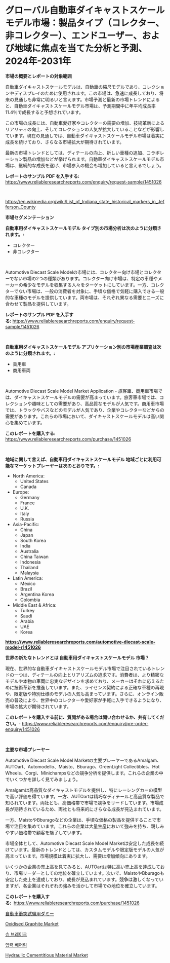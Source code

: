 <p><h1>グローバル自動車ダイキャストスケールモデル市場：製品タイプ（コレクター、非コレクター）、エンドユーザー、および地域に焦点を当てた分析と予測、2024年-2031年</h1></p><p><strong>市場の概要とレポートの対象範囲</strong></p>
<p><p>自動車ダイキャストスケールモデルは、自動車の縮尺モデルであり、コレクションやディスプレイのために使用されます。この市場は、急速に成長しており、将来の見通しも非常に明るいと言えます。市場予測と最新の市場トレンドによると、自動車ダイキャストスケールモデル市場は、予測期間中に年平均成長率11.4％で成長すると予想されています。</p><p>この市場の成長には、自動車愛好家やコレクターの需要の増加、技術革新によるリアリティの向上、そしてコレクションの人気が拡大していることなどが影響しています。現在の見通しでは、自動車ダイキャストスケールモデル市場は着実に成長を続けており、さらなる市場拡大が期待されています。</p><p>最新の市場トレンドとしては、ディテールの向上、新しい車種の追加、コラボレーション製品の増加などが挙げられます。自動車ダイキャストスケールモデル市場は、継続的な成長を遂げ、市場参入の機会も増加していると言えるでしょう。</p></p>
<p><strong>レポートのサンプル PDF を入手する:</strong> <a href="https://www.reliableresearchreports.com/enquiry/request-sample/1451026">https://www.reliableresearchreports.com/enquiry/request-sample/1451026</a></p>
<p>&nbsp;</p>
<p><a href="https://en.wikipedia.org/wiki/List_of_Indiana_state_historical_markers_in_Jefferson_County">https://en.wikipedia.org/wiki/List_of_Indiana_state_historical_markers_in_Jefferson_County</a></p>
<p><strong>市場セグメンテーション</strong></p>
<p><strong>自動車用ダイキャストスケールモデル タイプ別の市場分析は次のように分類されます。:</strong></p>
<p><ul><li>コレクター</li><li>非コレクター</li></ul></p>
<p>&nbsp;</p>
<p><p>Automotive Diecast Scale Modelの市場には、コレクター向け市場とコレクターでない市場の2つの種類があります。コレクター向け市場は、特定の車種やメーカーの希少なモデルを収集する人々をターゲットにしています。一方、コレクターでない市場は、一般の消費者を対象に、手頃な価格で気軽に購入できる一般的な車種のモデルを提供しています。両市場は、それぞれ異なる需要とニーズに合わせて製品を提供しています。</p></p>
<p><strong>レポートのサンプル PDF を入手する:</strong>&nbsp;<a href="https://www.reliableresearchreports.com/enquiry/request-sample/1451026">https://www.reliableresearchreports.com/enquiry/request-sample/1451026</a></p>
<p>&nbsp;</p>
<p><strong> 自動車用ダイキャストスケールモデル アプリケーション別の市場産業調査は次のように分類されます。:</strong></p>
<p><ul><li>乗用車</li><li>商用車両</li></ul></p>
<p>&nbsp;</p>
<p><p>Automotive Diecast Scale Model Market Application -  旅客車、商用車市場では、ダイキャストスケールモデルの需要が高まっています。旅客車市場では、コレクションや趣味としての需要があり、高品質なモデルが人気です。商用車市場では、トラックやバスなどのモデルが人気であり、企業やコレクターなどからの需要があります。これらの市場において、ダイキャストスケールモデルは高い関心を集めています。</p></p>
<p><strong>このレポートを購入する:</strong>&nbsp; <a href="https://www.reliableresearchreports.com/purchase/1451026">https://www.reliableresearchreports.com/purchase/1451026</a></p>
<p>&nbsp;</p>
<p><strong>地域に関して言えば、自動車用ダイキャストスケールモデル 地域ごとに利用可能なマーケットプレーヤーは次のとおりです。:</strong></p>
<p><ul>
    <li>
        North America:
        <ul>
            <li>United States</li>
            <li>Canada</li>
        </ul>
    </li>
    <li>
        Europe:
        <ul>
            <li>Germany</li>
            <li>France</li>
            <li>U.K.</li>
            <li>Italy</li>
            <li>Russia</li>
        </ul>
    </li>
    <li>
        Asia-Pacific:
        <ul>
            <li>China</li>
            <li>Japan</li>
            <li>South Korea</li>
            <li>India</li>
            <li>Australia</li>
            <li>China Taiwan</li>
            <li>Indonesia</li>
            <li>Thailand</li>
            <li>Malaysia</li>
        </ul>
    </li>
    <li>
        Latin America:
        <ul>
            <li>Mexico</li>
            <li>Brazil</li>
            <li>Argentina Korea</li>
            <li>Colombia</li>
        </ul>
    </li>
    <li>
        Middle East & Africa:
        <ul>
            <li>Turkey</li>
            <li>Saudi</li>
            <li>Arabia</li>
            <li>UAE</li>
            <li>Korea</li>
        </ul>
    </li>
    </ul></p>
<p><strong><a href="https://www.reliableresearchreports.com/automotive-diecast-scale-model-r1451026">https://www.reliableresearchreports.com/automotive-diecast-scale-model-r1451026</a></strong>&nbsp;</p>
<p><strong>世界の新たなトレンドとは 自動車用ダイキャストスケールモデル 市場？</strong></p>
<p><p>現在、世界的な自動車ダイキャストスケールモデル市場で注目されているトレンドの一つは、ディテールの向上とリアリズムの追求です。消費者は、より精密なモデルや本物の車両に忠実なデザインを求めており、メーカーはそれに応えるために技術革新を推進しています。また、ライセンス契約による正確な車種の再現や、限定版や特別仕様のモデルの人気も高まっています。さらに、オンライン販売の普及により、世界中のコレクターや愛好家が手軽に入手できるようになり、市場の拡大が期待されています。</p></p>
<p><strong>このレポートを購入する前に、質問がある場合は問い合わせるか、共有してください。</strong>- <a href="https://www.reliableresearchreports.com/enquiry/pre-order-enquiry/1451026">https://www.reliableresearchreports.com/enquiry/pre-order-enquiry/1451026</a></p>
<p>&nbsp;</p>
<p><strong>主要な市場プレーヤー</strong></p>
<p><p>Automotive Diecast Scale Model Marketの主要プレーヤーであるAmalgam、AUTOart、Automodello、Maisto、Bburago、GreenLight Collectibles、Hot Wheels、Corgi、Minichampsなどの競争分析を提供します。これらの企業の中でいくつかを詳しく見てみましょう。</p><p>Amalgamは高品質なダイキャストモデルを提供し、特にレーシングカーの模型で高い評価を得ています。一方、AUTOartは精巧なディテールと高品質な製品で知られています。両社とも、高価格帯で市場で競争をリードしています。市場成長が期待されているため、両社とも将来的にさらなる成長が見込まれています。</p><p>一方、MaistoやBburagoなどの企業は、手頃な価格の製品を提供することで市場で注目を集めています。これらの企業は大量生産において強みを持ち、親しみやすい価格帯で顧客を魅了しています。</p><p>市場全体として、Automotive Diecast Scale Model Marketは安定した成長を続けています。最新のトレンドとしては、カスタムモデルや限定版モデルの人気が高まっています。市場規模は着実に拡大し、需要は増加傾向にあります。</p><p>いくつかの企業の売上高を見てみると、AUTOartは特に高い売上高を達成しており、市場リーダーとしての地位を確立しています。次いで、MaistoやBburagoも安定した売上を達成しており、成長が見込まれています。競争は激しくなっていますが、各企業はそれぞれの強みを活かして市場での地位を確立しています。</p></p>
<p><strong>このレポートを購入する:</strong>&nbsp;&nbsp;<a href="https://www.reliableresearchreports.com/purchase/1451026">https://www.reliableresearchreports.com/purchase/1451026</a></p>
<p><p><a href="https://github.com/RandallRunte2023/Market-Research-Report-List-2/blob/main/138165820677.md">自動車衝突試験用ダミー</a></p><p><a href="https://github.com/AKSHATREPORTPRIME/Market-Research-Report-List-5/blob/main/oxidised-graphite-market.md">Oxidised Graphite Market</a></p><p><a href="https://github.com/shampaakter36/Market-Research-Report-List-2/blob/main/163937028218.md">슈 브레이크</a></p><p><a href="https://github.com/LuckeyCorbin/Market-Research-Report-List-2/blob/main/128471328219.md">압력 베어링</a></p><p><a href="https://github.com/indrystar/Market-Research-Report-List-4/blob/main/hydraulic-cementitious-material-market.md">Hydraulic Cementitious Material Market</a></p></p>